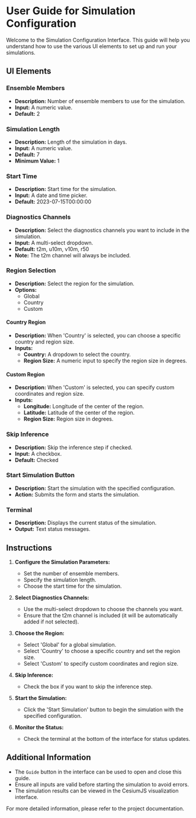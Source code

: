 # User Guide for Simulation Configuration

Welcome to the Simulation Configuration Interface. This guide will help you understand how to use the various UI elements to set up and run your simulations.

## UI Elements

### Ensemble Members
- **Description:** Number of ensemble members to use for the simulation.
- **Input:** A numeric value.
- **Default:** 2

### Simulation Length
- **Description:** Length of the simulation in days.
- **Input:** A numeric value.
- **Default:** 7
- **Minimum Value:** 1

### Start Time
- **Description:** Start time for the simulation.
- **Input:** A date and time picker.
- **Default:** 2023-07-15T00:00:00

### Diagnostics Channels
- **Description:** Select the diagnostics channels you want to include in the simulation.
- **Input:** A multi-select dropdown.
- **Default:** t2m, u10m, v10m, r50
- **Note:** The t2m channel will always be included.

### Region Selection
- **Description:** Select the region for the simulation.
- **Options:** 
  - Global
  - Country
  - Custom

#### Country Region
- **Description:** When 'Country' is selected, you can choose a specific country and region size.
- **Inputs:**
  - **Country:** A dropdown to select the country.
  - **Region Size:** A numeric input to specify the region size in degrees.

#### Custom Region
- **Description:** When 'Custom' is selected, you can specify custom coordinates and region size.
- **Inputs:**
  - **Longitude:** Longitude of the center of the region.
  - **Latitude:** Latitude of the center of the region.
  - **Region Size:** Region size in degrees.

### Skip Inference
- **Description:** Skip the inference step if checked.
- **Input:** A checkbox.
- **Default:** Checked

### Start Simulation Button
- **Description:** Start the simulation with the specified configuration.
- **Action:** Submits the form and starts the simulation.

### Terminal
- **Description:** Displays the current status of the simulation.
- **Output:** Text status messages.

## Instructions

1. **Configure the Simulation Parameters:**
   - Set the number of ensemble members.
   - Specify the simulation length.
   - Choose the start time for the simulation.

2. **Select Diagnostics Channels:**
   - Use the multi-select dropdown to choose the channels you want.
   - Ensure that the t2m channel is included (it will be automatically added if not selected).

3. **Choose the Region:**
   - Select 'Global' for a global simulation.
   - Select 'Country' to choose a specific country and set the region size.
   - Select 'Custom' to specify custom coordinates and region size.

4. **Skip Inference:**
   - Check the box if you want to skip the inference step.

5. **Start the Simulation:**
   - Click the 'Start Simulation' button to begin the simulation with the specified configuration.

6. **Monitor the Status:**
   - Check the terminal at the bottom of the interface for status updates.

## Additional Information

- The `Guide` button in the interface can be used to open and close this guide.
- Ensure all inputs are valid before starting the simulation to avoid errors.
- The simulation results can be viewed in the CesiumJS visualization interface.

For more detailed information, please refer to the project documentation.

